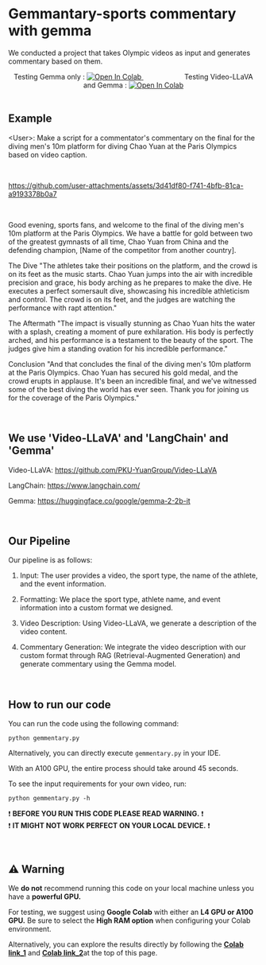# Gemmantary-sports commentary with gemma

We conducted a project that takes Olympic videos as input and generates commentary based on them.

<div align="center">
  <span>Testing Gemma only : </span>
  <a target="_blank" href="https://colab.research.google.com/drive/1PuezmbUfrJPvqJUM5qnOuUm5kPrbUV6X?usp=sharing">
    <img src="https://colab.research.google.com/assets/colab-badge.svg" alt="Open In Colab"/>
  </a>
  &nbsp;&nbsp;&nbsp;&nbsp;&nbsp;&nbsp;&nbsp;&nbsp;&nbsp;&nbsp;&nbsp;&nbsp;&nbsp;&nbsp;&nbsp;&nbsp;&nbsp;&nbsp;&nbsp;&nbsp;
  <span>Testing Video-LLaVA and Gemma : </span>
  <a target="_blank" href="https://colab.research.google.com/drive/1PuezmbUfrJPvqJUM5qnOuUm5kPrbUV6X?usp=sharing">
    <img src="https://colab.research.google.com/assets/colab-badge.svg" alt="Open In Colab"/>
  </a>
</div>


<br>

## Example

\<User\>: Make a script for a commentator's commentary on the final for the diving men's 10m platform for diving Chao Yuan at the Paris Olympics based on video caption.


<br>

https://github.com/user-attachments/assets/3d41df80-f741-4bfb-81ca-a9193378b0a7

<br>

Good evening, sports fans, and welcome to the final of the diving men's 10m platform at the Paris Olympics. We have a battle for gold between two of the greatest gymnasts of all time, Chao Yuan from China and the defending champion, [Name of the competitor from another country].

The Dive "The athletes take their positions on the platform, and the crowd is on its feet as the music starts. Chao Yuan jumps into the air with incredible precision and grace, his body arching as he prepares to make the dive. He executes a perfect somersault dive, showcasing his incredible athleticism and control. The crowd is on its feet, and the judges are watching the performance with rapt attention."

The Aftermath "The impact is visually stunning as Chao Yuan hits the water with a splash, creating a moment of pure exhilaration. His body is perfectly arched, and his performance is a testament to the beauty of the sport. The judges give him a standing ovation for his incredible performance."

Conclusion "And that concludes the final of the diving men's 10m platform at the Paris Olympics. Chao Yuan has secured his gold medal, and the crowd erupts in applause. It's been an incredible final, and we've witnessed some of the best diving the world has ever seen. Thank you for joining us for the coverage of the Paris Olympics."


<br>

## We use 'Video-LLaVA' and 'LangChain' and 'Gemma'

Video-LLaVA: https://github.com/PKU-YuanGroup/Video-LLaVA 

LangChain: https://www.langchain.com/

Gemma: https://huggingface.co/google/gemma-2-2b-it

<br>

## Our Pipeline

Our pipeline is as follows:

1. Input: The user provides a video, the sport type, the name of the athlete, and the event information.

2. Formatting: We place the sport type, athlete name, and event information into a custom format we designed.

3. Video Description: Using Video-LLaVA, we generate a description of the video content.

4. Commentary Generation: We integrate the video description with our custom format through RAG (Retrieval-Augmented Generation) and generate commentary using the Gemma model.


<br>

## How to run our code


You can run the code using the following command:

```cli
python gemmentary.py
```

Alternatively, you can directly execute `gemmentary.py` in your IDE.

With an A100 GPU, the entire process should take around 45 seconds.

To see the input requirements for your own video, run:
```cli
python gemmentary.py -h 
```

:heavy_exclamation_mark: **BEFORE YOU RUN THIS CODE PLEASE READ WARNING.** :heavy_exclamation_mark:
<br>
:heavy_exclamation_mark: **IT MIGHT NOT WORK PERFECT ON YOUR LOCAL DEVICE.** :heavy_exclamation_mark:

<br>

## :warning: Warning

We **do not** recommend running this code on your local machine unless you have a **powerful GPU.**

For testing, we suggest using **Google Colab** with either an **L4 GPU or A100 GPU.** Be sure to select the **High RAM option** when configuring your Colab environment.

Alternatively, you can explore the results directly by following the [**Colab link_1**](https://colab.research.google.com/drive/1PuezmbUfrJPvqJUM5qnOuUm5kPrbUV6X?usp=sharing) and [**Colab link_2**](https://colab.research.google.com/drive/1PuezmbUfrJPvqJUM5qnOuUm5kPrbUV6X?usp=sharing)at the top of this page.


